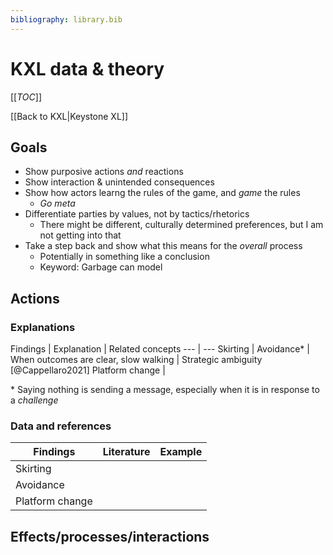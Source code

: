 ```yaml
---
bibliography: library.bib
---
```


# KXL data & theory

[[_TOC_]]

[[Back to KXL|Keystone XL]]

## Goals

* Show purposive actions _and_ reactions
* Show interaction & unintended consequences
* Show how actors learng the rules of the game, and _game_ the rules
    * _Go meta_
* Differentiate parties by values, not by tactics/rhetorics
    * There might be different, culturally determined preferences, but I am not getting into that 
* Take a step back and show what this means for the _overall_ process
    * Potentially in something like a conclusion
    * Keyword: Garbage can model

## Actions

### Explanations

Findings        | Explanation                           | Related concepts
---             | ---
Skirting        | 
Avoidance*      | When outcomes are clear, slow walking | Strategic ambiguity [@Cappellaro2021]
Platform change |

\* Saying nothing is sending a message, especially when it is in response to a _challenge_

### Data and references

Findings        | Literature    | Example
---             | ---           | ---
Skirting        | 
Avoidance       |  
Platform change |

## Effects/processes/interactions

### 